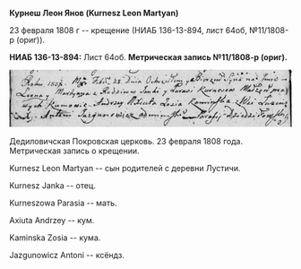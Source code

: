 **Курнеш Леон Янов (Kurnesz Leon Martyan)**

23 февраля 1808 г -- крещение (НИАБ 136-13-894, лист 64об, №11/1808-р
(ориг)).

**НИАБ 136-13-894:** Лист 64об. **Метрическая запись №11/1808-р
(ориг).**

![](./media/45fc55cc81ddd8b33d96c2ccc85e25f9a8d11466.png)

Дедиловичская Покровская церковь. 23 февраля 1808 года. Метрическая
запись о крещении.

Kurnesz Leon Martyan -- сын родителей с деревни Лустичи.

Kurnesz Janka -- отец.

Kurneszowa Parasia -- мать.

Axiuta Andrzey -- кум.

Kaminska Zosia -- кума.

Jazgunowicz Antoni -- ксёндз.
